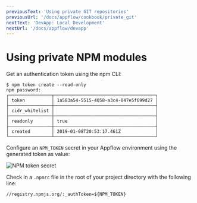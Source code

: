 ```yaml
---
previousText: 'Using private GIT repositories'
previousUrl: '/docs/appflow/cookbook/private_git'
nextText: 'DevApp: Local Development'
nextUrl: '/docs/appflow/devapp'
---
```


# Using private NPM modules

Get an authentication token using the npm CLI:

```
$ npm token create --read-only
npm password:
┌────────────────┬──────────────────────────────────────┐
│ token          │ 1a583a54-5515-4058-a3c4-047e5f699d27 │
├────────────────┼──────────────────────────────────────┤
│ cidr_whitelist │                                      │
├────────────────┼──────────────────────────────────────┤
│ readonly       │ true                                 │
├────────────────┼──────────────────────────────────────┤
│ created        │ 2019-01-08T20:53:17.461Z             │
└────────────────┴──────────────────────────────────────┘
```

Configure an `NPM_TOKEN` secret in your Appflow environment using the generated token as value:

![NPM token secret](/docs/assets/img/appflow/cookbook/npm-token-secret.png)

Check in a `.npmrc` file in the root of your project directory with the following line:

```
//registry.npmjs.org/:_authToken=${NPM_TOKEN}
```
